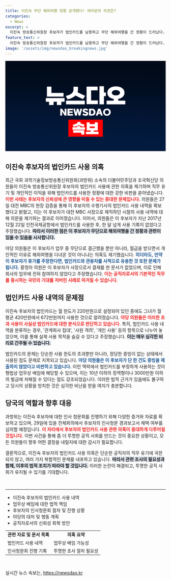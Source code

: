 ```yaml
---
title: 이진숙 무단 해외여행 정황 공개됐다! 여러분의 의견은?
categories:
  - News
excerpt: >
  이진숙 방송통신위원장 후보자가 법인카드를 남용하고 무단 해외여행을 간 정황이 드러났다. 야당 의원들은 그의 법인카드 사용 내역과 근무 기간 중 결재 부재 등 의혹을 제기하며 법적 책임을 예고했다. 진실은 무엇일까?
feature_text: >
  이진숙 방송통신위원장 후보자가 법인카드를 남용하고 무단 해외여행을 간 정황이 드러났다. 야당 의원들은 그의 법인카드 사용 내역과 근무 기간 중 결재 부재 등 의혹을 제기하며 법적 책임을 예고했다. 진실은 무엇일까?
image: '/assets/img/newsdao_breakingnews.jpg'
---
```


<p><img src="/assets/img/newsdao_breakingnews.jpg" alt="firstkoreanews 속보" /></p>

<h2 data-ke-size="size26">이진숙 후보자의 법인카드 사용 의혹</h2>

<p data-ke-size="size16">최근 국회 과학기술정보방송통신위원회(과방위) 소속의 더불어민주당과 조국혁신당 의원들이 이진숙 방송통신위원장 후보자의 법인카드 사용에 관한 의혹을 제기하며 직무 유기 및 개인적인 이익을 위해 법인카드를 사용한 정황에 대한 강한 비판을 쏟아냈습니다. <b><span style="color: #ee2323;">이번 사태는 후보자의 신뢰성에 큰 영향을 미칠 수 있는 중대한 문제입니다.</span></b> 의원들은 27일 대전 MBC의 현장 검증을 통해 이 후보자의 수행기사의 법인카드 사용 내역을 확보했다고 밝혔고, 이는 이 후보자가 대전 MBC 사장으로 재직하던 시절의 사용 내역에 대해 의문을 제기하는 결과로 이어졌습니다. 이어서, 의원들은 이 후보자가 지난 2017년 12월 22일 인천국제공항에서 법인카드를 사용한 후, 한 달 넘게 사용 기록이 없었다고 주장했습니다. <b><span style="background-color: #21538527;">따라서 이러한 점은 이 후보자가 무단으로 해외여행을 간 정황과 관련이 있을 수 있음을 시사합니다.</span></b></p>

<p data-ke-size="size16">야당 의원들은 이 후보자가 업무 중 무단으로 결근했을 뿐만 아니라, 월급을 받으면서 개인적인 이유로 해외여행을 다녀온 것이 아니냐는 의혹도 제기했습니다. <b><span style="color: #1a5490;">히더라도, 만약 이 후보자가 휴가를 주장한다면, 법인카드와 관용차를 사적으로 유용한 것 또한 문제가 됩니다.</span></b> 황정아 의원은 이 후보자가 사장으로서 결재를 한 문서가 없었으며, 이로 인해 회사의 업무에 전혀 참여하지 않았다고 주장했습니다. <b><span style="color: #ee2323;">이는 공직자로서의 기본적인 직무를 중시하는 국민의 기대를 저버린 사례로 여겨질 수 있습니다.</span></b></p>

<h2 data-ke-size="size26">법인카드 사용 내역의 문제점</h2>

<p data-ke-size="size16">이진숙 후보자의 법인카드는 월 한도가 220만원으로 설정되어 있던 중에도 그녀가 월 평균 420만원에서 672만원까지 사용한 것으로 알려졌습니다. <b><span style="color: #ee2323;">야당 의원들은 이러한 초과 사용이 사실상 법인카드에 대한 분식으로 판단하고 있습니다.</span></b> 특히, 법인카드 사용 내역을 분류하는 경우, '관계회사 접대', '사원 격려', '개인 사용' 등의 항목으로 나누어 놓았으며, 이를 통해 실제 사용 목적을 숨길 수 있다고 주장했습니다. <b><span style="background-color: #21538527;">이는 매우 심각한 비리로 간주될 수 있습니다.</span></b></p>

<p data-ke-size="size16">법인카드의 문제는 단순한 사용 한도의 초과뿐만 아니라, 정당한 증빙이 없는 상태에서 사용된 점도 문제로 지목되고 있습니다. <b><span style="color: #1a5490;">야당 의원들은 이 후보자가 단 한 건도 증빙을 제출하지 않았다고 비판하고 있습니다.</span></b> 이런 맥락에서 법인카드를 부정하게 사용하는 것이 형법상 업무상 배임에 해당할 수 있으며, 이는 10년 이하의 징역형이나 3000만원 이하의 벌금에 처해질 수 있다는 점도 강조되었습니다. 이러한 법적 근거가 있음에도 불구하고 당시의 상황을 방치한 것은 심각한 비난을 받을 여지가 충분합니다.</p>

<h2 data-ke-size="size26">당국의 역할과 향후 대응</h2>

<p data-ke-size="size16">과방위는 이진숙 후보자에 대한 인사 청문회를 진행하기 위해 다양한 증거와 자료를 확보하고 있으며, 29일에 있을 전체회의에서 후보자의 인사청문 경과보고서 채택 여부를 심의할 예정입니다. <b><span style="color: #ee2323;">이 자리에서 후보자의 법인카드 사용 관련 의혹이 중대하게 다루어질 것입니다.</span></b> 이번 사건을 통해 좀 더 투명한 공직 사회를 만드는 것이 중요한 상황이고, 모든 의원들이 향후 어떤 결정을 내릴지에 대한 감시가 필요합니다.</p>

<p data-ke-size="size16">결론적으로, 이진숙 후보자의 법인카드 사용 의혹은 단순한 공직자의 직무 유기에 국한되지 않고, 여러 가지 복합적인 문제를 내포하고 있습니다. <b><span style="background-color: #21538527;">따라서 관련 조사의 필요성과 함께, 이후의 법적 조치가 따라야 할 것입니다.</span></b> 이러한 논란이 해결되고, 투명한 공직 사회가 유지될 수 있기를 기대합니다.</p>

<p data-ke-size="size16">&nbsp;</p>

<hr>

<ul>
  <li>이진숙 후보자의 법인카드 사용 내역</li>
  <li>업무상 배임에 대한 법적 책임</li>
  <li>후보자의 인사청문회 절차 및 진행 상황</li>
  <li>야당의 대처 및 행동 계획</li>
  <li>공직자로서의 신뢰성 회복 방안</li>
</ul>

<table style="width: 100%; border-collapse: collapse;">
  <tr>
    <td style="text-align: center; height: 17px;"><b>관련 자료 및 문서 목록</b></td>
    <td style="text-align: center; height: 17px;"><b>의혹 요약</b></td>
  </tr>
  <tr>
    <td style="height: 17px;">법인카드 사용 내역</td>
    <td style="height: 17px;">업무상 배임 가능성</td>
  </tr>
  <tr>
    <td style="height: 17px;">인사청문회 진행 기록</td>
    <td style="height: 17px;">투명한 조사 절차 필요성</td>
  </tr>
</table>

<p data-ke-size="size16">&nbsp;</p>
실시간 뉴스 속보는, <a href="https://newsdao.kr" rel="dofollow">https://newsdao.kr</a>


